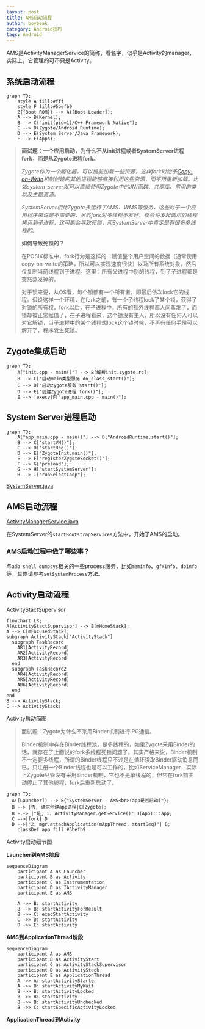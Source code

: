 ```yaml
---
layout: post
title: AMS启动流程
author: boybeak
category: Android技巧
tags: Android
---
```



AMS是ActivityManagerService的简称，看名字，似乎是Activity的manager，实际上，它管理的可不只是Activity。

## 系统启动流程

```mermaid
graph TD;
    style A fill:#fff
    style F fill:#5befb9
    Z{{Boot ROM}} --> A([Boot Loader]);
    A --> B(Kernel);
    B --> C("init(pid=1)/C++ Framework Native");
    C --> D(Zygote/Android Runtime);
    D --> E(System Server/Java Framework);
    E --> F(Apps);
```

> **面试题：一个应用启动，为什么不从init进程或者SystemServer进程fork，而是从Zygote进程fork。**
>
> *Zygote作为一个孵化器，可以提前加载一些资源，这样fork时给予[Copy-on-Write](https://zhuanlan.zhihu.com/p/48147304)机制创建的其他进程能够直接利用这些资源，而不用重新加载。比如system_server就可以直接使用Zygote中的JNI函数、共享库、常用的类以及主题资源。*
>
> *SystemServer相比Zygote多运行了AMS、WMS等服务，这些对于一个应用程序来说是不需要的，另外fork对多线程不友好，仅会将发起调用的线程拷贝到子进程，这可能会导致死锁，而SystemServer中肯定是有很多多线程的。*
>
> **如何导致死锁的？**
>
> 在POSIX标准中，fork行为是这样的：赋值整个用户空间的数据（通常使用copy-on-write的策略，所以可以实现速度很快）以及所有系统对象，然后仅复制当前线程到子进程。这里：所有父进程中别的线程，到了子进程都是突然蒸发掉的。
>
> 对于锁来说，从OS看，每个锁都有一个所有者，即最后依次lock它的线程。假设这样一个环境，在fork之前，有一个子线程lock了某个锁，获得了对锁的所有权，fork以后，在子进程中，所有的额外线程都人间蒸发了，而锁却被正常赋值了，在子进程看来，这个锁没有主人，所以没有任何人可以对它解锁，当子进程中的某个线程想lock这个锁时候，不再有任何手段可以解开了，程序发生死锁。

## Zygote集成启动

```mermaid
graph TD;
    A["init.cpp - main()"] --> B[解析init.zygote.rc];
    B --> C["启动main类型服务 do_class_start()"];
    C --> D["启动zygote服务 start()"];
    D --> E["创建Zygote进程 fork()"];
    E --> |execv|F["app_main.cpp - main()"];
```



## System Server进程启动

```mermaid
graph TD;
    A["app_main.cpp - main()"] --> B["AndroidRuntime.start()"];
    B --> C["startVM()"];
    C --> D["startReg()"];
    D --> E["ZygoteInit.main()"];
    E --> F["registerZygoteSocket()"];
    F --> G["preload"];
    G --> H["startSystemServer"];
    H --> I["runSelectLoop"];
```

[SystemServer.java](https://android.googlesource.com/platform/frameworks/base/+/refs/heads/master/services/java/com/android/server/SystemServer.java)



## AMS启动流程

[ActivityManagerService.java](https://android.googlesource.com/platform/frameworks/base/+/master/services/core/java/com/android/server/am/ActivityManagerService.java)

在SystemServer的`startBootstrapServices`方法中，开始了AMS的启动。

### AMS启动过程中做了哪些事？

与`adb shell dumpsys`相关的一些process服务，比如`meminfo`、`gfxinfo`、`dbinfo`等，具体请参考`setSystemProcess`方法。

## Activity启动流程

ActivityStactSupervisor

```mermaid
flowchart LR;
A[ActivityStactSupervisor] --> B[mHomeStack];
A --> C[mFocusedStack];
subgraph ActivityStack["ActivityStack"]
  subgraph TaskRecord
    AR1[ActivityRecord]
    AR2[ActivityRecord]
    AR3[ActivityRecord]
  end
  subgraph TaskRecord2
    AR4[ActivityRecord]
    AR5[ActivityRecord]
    AR6[ActivityRecord]
  end
end
B --> ActivityStack;
C --> ActivityStack;
```

Activity启动简图



> 面试题：Zygote为什么不采用Binder机制进行IPC通信。
>
> Binder机制中存在Binder线程池，是多线程的，如果Zygote采用Binder的话，就存在了上面说的fork多线程死锁问题了。其实严格来说，Binder机制不一定要多线程，所谓的Binder线程只不过是在循环读取Binder驱动消息而已，只注册一个Binder线程也是可以工作的，比如ServiceManager，实际上Zygote尽管没有采用Binder机制，它也不是单线程的，但它在fork前主动停止了其他线程，fork后重新启动了。

```mermaid
graph TD;
  A([Launcher]) --> B{"SystemServer - AMS<br>(app是否启动)"};
  B --> |否, 请求创建app进程|C[Zygote];
  B -.-> |"是, 1. ActivityManager.getService()"|D(App):::app;
  C -->|fork| D
  D -->|"2. mgr.attachApplication(mAppThread, startSeq)"| B;
	classDef app fill:#5befb9
```

Activity启动细节图

**Launcher到AMS阶段**

```mermaid
sequenceDiagram
	participant A as Launcher
	participant B as Activity
	participant C as Instrumentation
	participant D as IActivityManager
	participant E as AMS
	
	A ->> B: startActivity
	B --> B: startActivityForResult
	B ->> C: execStartActivity
	C ->> D: startActivity
	D ->> E: startActivity
```

**AMS到ApplicationThread阶段**

```mermaid
sequenceDiagram
	participant A as AMS
	participant B as ActivityStart
	participant C as ActivityStackSupervisor
	participant D as ActivityStack
	participant E as ApplicationThread
	A ->> A: startActivityStarter
	A ->> B: startActivityMyWait
	B ->> B: startActivityLocked
	B ->> B: startActivity
	B ->> B: startActivityUnchecked
	B ->> C: startSpecificActivityLocked
```

**ApplicationThread到Activity**

